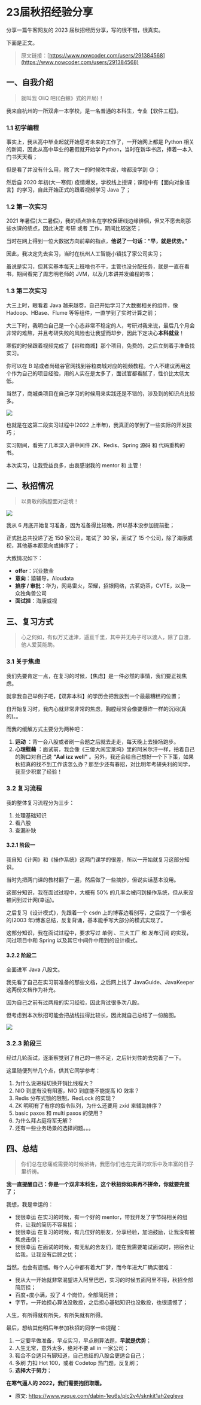 # 23届秋招经验分享
<!--page header-->

分享一篇牛客网友的 2023 届秋招经历分享，写的很不错，很真实。

下面是正文。

> 原文链接：[https://www.nowcoder.com/users/291384568](https://www.nowcoder.com/users/291384568)


<a name="8d4b5de2"></a>
## 一、自我介绍

> 就叫我 OliQ 吧(《白鲸》式的开局)！


我来自杭州的一所双非一本学校，是一名普通的本科生，专业【软件工程】。

<a name="bdb10051"></a>
### 1.1 初学编程

事实上，我从高中毕业起就开始思考未来的工作了，一开始网上都是 Python 相关的新闻，因此从高中毕业的暑假就开始学 Python，当时在新华书店，捧着一本入门书天天看；

但是看了并没有什么用，除了大一的时候吹牛皮，啥都没学到 😓；

然后自 2020 年初(大一寒假) 疫情爆发，学校线上授课；课程中有【面向对象语言】的学习，自此开始正式的跟着视频学习 Java 了；

<a name="6420b450"></a>
### 1.2 第一次实习

2021 年暑假(大二暑假)，我的绩点排名在学校保研线边缘徘徊，但又不愿去刷那些水课的绩点，因此决定 考研 或者 工作，期间比较迷茫；

当时在网上得到一位大数据方向前辈的指点，**他说了一句话：“早，就是优势。”**

因此，我决定先去实习，当时在杭州人工智能小镇找了家公司实习；

虽说是实习，但其实基本每天上班啥也不干，主管也没分配任务，就是一直在看书，期间看完了周志明老师的 JVM，以及几本讲并发编程的书；

<a name="d03e0d2e"></a>
### 1.3 第二次实习

大三上时，眼看着 Java 越来越卷，自己开始学习了大数据相关的组件，像 Hadoop、HBase、Flume 等等组件，一直学到了实时计算之前；

大三下时，我明白自己是一个心态非常不稳定的人，考研对我来说，最后几个月会非常的难熬，并且考研失败的风险也让我望而却步，因此下定决心**本科就业**！

寒假的时候跟着视频完成了【谷粒商城】那个项目，免费的，之后立刻着手准备找实习。

你可以在 B 站或者尚硅谷官网找到谷粒商城对应的视频教程。个人不建议再用这个作为自己的项目经验，用的人实在是太多了，面试官都看腻了，性价比太低太低。

当然了，商城类项目在自己学习的时候用来实践还是不错的，涉及到的知识点比较多。

![](./img/2aDuH8EAM2qvUF4p/%E7%A7%8B%E6%8B%9B%E5%9B%9E%E9%A1%BE1-804211.png)

也就是在这第二段实习过程中(2022 上半年)，我真正的学到了一些实际的开发技巧；

实习期间，看完了几本深入讲中间件 ZK、Redis、Spring 源码 和 代码重构的书。

本次实习，让我受益良多，由衷感谢我的 mentor 和 主管！

<a name="44096ac5"></a>
## 二、秋招情况

> 以勇敢的胸膛面对逆境！


![](./img/2aDuH8EAM2qvUF4p/%E7%A7%8B%E6%8B%9B%E5%9B%9E%E9%A1%BE2-490659.png)

我从 6 月底开始复习准备，因为准备得比较晚，所以基本没参加提前批；

正式批总共投递了近 150 家公司，笔试了 30 家，面试了 15 个公司，除了海康威视，其他基本都意向或排序了；

大致情况如下：

- **offer**：兴业数金
- **意向**：猿辅导，Aloudata
- **排序 / 审批**：华为，网易雷火，荣耀，招银网络，古茗奶茶，CVTE，以及一众独角兽公司
- **面试挂**：海康威视

<a name="3587f9e3"></a>
## 三、复习方式

> 心之何如，有似万丈迷津，遥亘千里，其中并无舟子可以渡人，除了自渡，他人爱莫能助。


<a name="4b164ccb"></a>
### 3.1 关于焦虑

我们先要肯定一点，在复习的时候，【焦虑】是一件必然的事情，我们要正视焦虑。

就拿我自己举例子吧，【双非本科】的学历会把我放到一个最最糟糕的位置；

自开始复习时，我内心就非常非常的焦虑，胸膛经常会像要爆炸一样的沉闷(真的)。。

而我的缓解方式主要分为两种吧：

1. **运动** ：背一会八股或者刷一会题之后就去走走，每天晚上去操场跑步。
2. **心理慰藉** ：面试前，我会像《三傻大闹宝莱坞》里的阿米尔汗一样，拍着自己的胸口对自己说 **“Aal izz well”** 。另外，我还会给自己想好一个下下策，如果秋招真的找不到工作该怎么办？那至少还有春招，对比明年考研失利的同学，我至少积累了经验！

<a name="c650fde7"></a>
### 3.2 复习流程

我的整体复习流程分为三步：

1. 处理基础知识
2. 看八股
3. 查漏补缺

<a name="b021f0ab"></a>
#### 3.2.1 阶段一

我自知《计网》和《操作系统》这两门课学的很差，所以一开始就复习这部分知识。

当时先把两门课的教材翻了一遍，然后做了一些摘抄，但说实话基本没用。

这部分知识，我在面试过程中，大概有 50% 的几率会被问到操作系统，但从来没被问到过计网(幸运)。

之后复习《设计模式》，先跟着一个 csdn 上的博客边看别写，之后找了一个很老的(2003 年)博客总结，反复背诵，基本能手写大部分的模式实现了。

这部分知识，我在面试过程中，要求写过 单例 、三大工厂 和 发布订阅 的实现，问过项目中和 Spring 以及其它中间件中用到的设计模式。

<a name="e4918293"></a>
#### 3.2.2 阶段二

全面进军 Java 八股文。

我先看了自己在实习前准备的那些文档，之后网上找了 JavaGuide、JavaKeeper 这两份文档作为补充。

因为自己之前有过两段的实习经验，因此背过很多次八股。

但考虑到本次秋招可能会把战线拉得比较长，因此就自己总结了一份脑图。

![](./img/2aDuH8EAM2qvUF4p/%E7%A7%8B%E6%8B%9B%E5%9B%9E%E9%A1%BE3-941338.png)

<a name="e632765f"></a>
### 3.2.3 阶段三

经过几轮面试，逐渐察觉到了自己的一些不足，之后针对性的去完善了一下。

这里随便列举几个点，供其它同学参考：

1. 为什么说进程切换开销比线程大？
2. NIO 到底有没有阻塞，NIO 到底能不能提高 IO 效率？
3. Redis 分布式锁的限制，RedLock 的实现？
4. ZK 明明有了有序的指令队列，为什么还要用 zxid 来辅助排序？
5. basic paxos 和 multi paxos 的使用？
6. 为什么拜占庭将军无解？
7. 还有一些业务场景的选择问题。。。

<a name="2d325051"></a>
## 四、总结

> 你们总在悲痛或需要的时候祈祷，我愿你们也在完满的欢乐中及丰富的日子里祈祷。


**我一直提醒自己：你是一个双非本科生，这个秋招你如果再不拼命，你就要完蛋了；**

我想，我是幸运的：

- 我很幸运 在实习的时候，有一个好的 mentor，带我开发了字节码相关的组件，让我的简历不容易挂；
- 我很幸运 在复习的时候，有几位好的朋友，分享经验，加油鼓励，让我没有被焦虑击倒；
- 我很幸运 在面试的时候，有无私的舍友们，能在我需要笔试面试时，把宿舍让给我，让我没有后顾之忧；

当然，也会有遗憾。每个人心中都有着大厂梦，而今年进大厂确实很难：

- 我从大一开始就非常渴望进入阿里巴巴，实习的时候五面阿里不得，秋招全部简历挂；
- 百度+度小满，投了 4 个岗位，全部简历挂；
- 字节，一开始担心算法没敢投，之后担心基础知识也没敢投，也很遗憾了；

人生，有所得就有所失，有所失就有所得。

最后，想给其他明后年参加秋招的同学一些提醒：

1. 一定要早做准备，早点实习，早点刷算法题，**早就是优势**；
2. 人生无常，意外太多，绝对不要 all in 一家公司；
3. 鞋合不合适只有脚知道，自己总结的八股会更适合自己；
4. 多刷 力扣 Hot 100，或者 Codetop 热门题，反复刷；
5. **选择大于努力**；

**在寒气逼人的 2022，我们需要抱团取暖。**


<!--page footer-->
- 原文: <https://www.yuque.com/dabin-1eu6s/plc2v4/sknkit1ah2egleve>